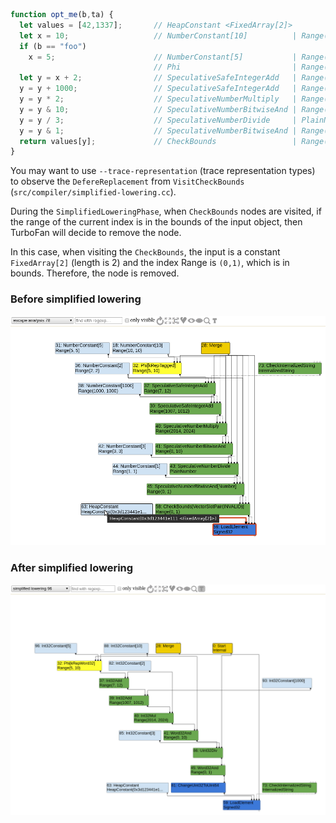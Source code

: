 ```javascript
function opt_me(b,ta) {
  let values = [42,1337];       // HeapConstant <FixedArray[2]>
  let x = 10;                   // NumberConstant[10]          | Range(10,10)
  if (b == "foo")
    x = 5;                      // NumberConstant[5]           | Range(5,5)
                                // Phi                         | Range(5,10)
  let y = x + 2;                // SpeculativeSafeIntegerAdd   | Range(7,12)
  y = y + 1000;                 // SpeculativeSafeIntegerAdd   | Range(1007,1012)
  y = y * 2;                    // SpeculativeNumberMultiply   | Range(2014,2024)
  y = y & 10;                   // SpeculativeNumberBitwiseAnd | Range(0,10)
  y = y / 3;                    // SpeculativeNumberDivide     | PlainNumber
  y = y & 1;                    // SpeculativeNumberBitwiseAnd | Range(0,1)
  return values[y];             // CheckBounds                 | Range(0,1)
}
```

You may want to use `--trace-representation` (trace representation types) to observe the `DefereReplacement` from `VisitCheckBounds` (`src/compiler/simplified-lowering.cc`).

During the `SimplifiedLoweringPhase`, when `CheckBounds` nodes are visited, if the range of the current index is in the bounds of the input object, then TurboFan will decide to remove the node.

In this case, when visiting the `CheckBounds`, the input is a constant `FixedArray[2]` (length is 2) and the index Range is `(0,1)`, which is in bounds. Therefore, the node is removed.

### Before simplified lowering

![before](with_checkbounds.png)

### After simplified lowering

![after](removed_checkbounds.png)
